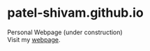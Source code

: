 # patel-shivam.github.io
Personal Webpage (under construction)  
Visit my [webpage](https://patel-shivam.github.io).
